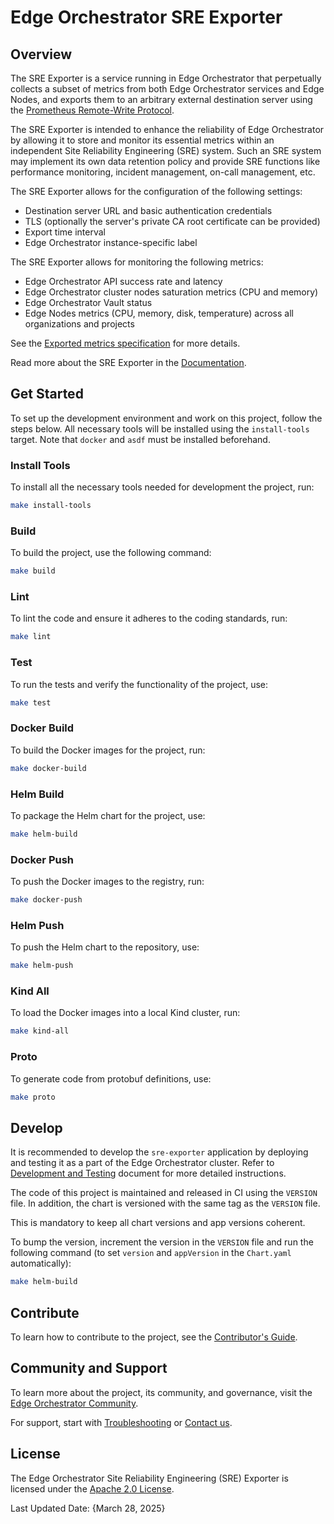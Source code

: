 <!--
SPDX-FileCopyrightText: (C) 2025 Intel Corporation
SPDX-License-Identifier: Apache-2.0
-->

# Edge Orchestrator SRE Exporter

[Documentation]: https://github.com/open-edge-platform/orch-docs
[Prometheus Remote-Write Protocol]: https://prometheus.io/docs/specs/remote_write_spec/
[Exported metrics specification]: docs/exported-metrics-spec.md
[Contributor's Guide]: https://docs.openedgeplatform.intel.com/edge-manage-docs/main/developer_guide/contributor_guide/index.html
[Edge Orchestrator Community]: https://github.com/open-edge-platform
[Troubleshooting]: https://github.com/open-edge-platform/orch-docs
[Contact us]: https://github.com/open-edge-platform

[Apache 2.0 License]: LICENSES/Apache-2.0.txt

## Overview

The SRE Exporter is a service running in Edge Orchestrator that perpetually collects a subset of metrics from both Edge Orchestrator services and Edge Nodes, and exports them to an arbitrary external destination server using the [Prometheus Remote-Write Protocol].

The SRE Exporter is intended to enhance the reliability of Edge Orchestrator by allowing it to store and monitor its essential metrics within an independent Site Reliability Engineering (SRE) system. Such an SRE system may implement its own data retention policy and provide SRE functions like performance monitoring, incident management, on-call management, etc.

The SRE Exporter allows for the configuration of the following settings:

- Destination server URL and basic authentication credentials
- TLS (optionally the server's private CA root certificate can be provided)
- Export time interval
- Edge Orchestrator instance-specific label

The SRE Exporter allows for monitoring the following metrics:

- Edge Orchestrator API success rate and latency
- Edge Orchestrator cluster nodes saturation metrics (CPU and memory)
- Edge Orchestrator Vault status
- Edge Nodes metrics (CPU, memory, disk, temperature) across all organizations and projects

See the [Exported metrics specification] for more details.

Read more about the SRE Exporter in the [Documentation].

## Get Started

To set up the development environment and work on this project, follow the steps below.
All necessary tools will be installed using the `install-tools` target.
Note that `docker` and `asdf` must be installed beforehand.

### Install Tools

To install all the necessary tools needed for development the project, run:

```sh
make install-tools
```

### Build

To build the project, use the following command:

```sh
make build
```

### Lint

To lint the code and ensure it adheres to the coding standards, run:

```sh
make lint
```

### Test

To run the tests and verify the functionality of the project, use:

```sh
make test
```

### Docker Build

To build the Docker images for the project, run:

```sh
make docker-build
```

### Helm Build

To package the Helm chart for the project, use:

```sh
make helm-build
```

### Docker Push

To push the Docker images to the registry, run:

```sh
make docker-push
```

### Helm Push

To push the Helm chart to the repository, use:

```sh
make helm-push
```

### Kind All

To load the Docker images into a local Kind cluster, run:

```sh
make kind-all
```

### Proto

To generate code from protobuf definitions, use:

```sh
make proto
```

## Develop

It is recommended to develop the `sre-exporter` application by deploying and testing it as a part of the Edge Orchestrator cluster.
Refer to [Development and Testing](docs/develop.md) document for more detailed instructions.

The code of this project is maintained and released in CI using the `VERSION` file.
In addition, the chart is versioned with the same tag as the `VERSION` file.

This is mandatory to keep all chart versions and app versions coherent.

To bump the version, increment the version in the `VERSION` file and run the following command
(to set `version` and `appVersion` in the `Chart.yaml` automatically):

```sh
make helm-build
```

## Contribute

To learn how to contribute to the project, see the [Contributor's Guide].

## Community and Support

To learn more about the project, its community, and governance, visit the [Edge Orchestrator Community].

For support, start with [Troubleshooting] or [Contact us].

## License

The Edge Orchestrator Site Reliability Engineering (SRE) Exporter is licensed under the [Apache 2.0 License].

Last Updated Date: {March 28, 2025}
